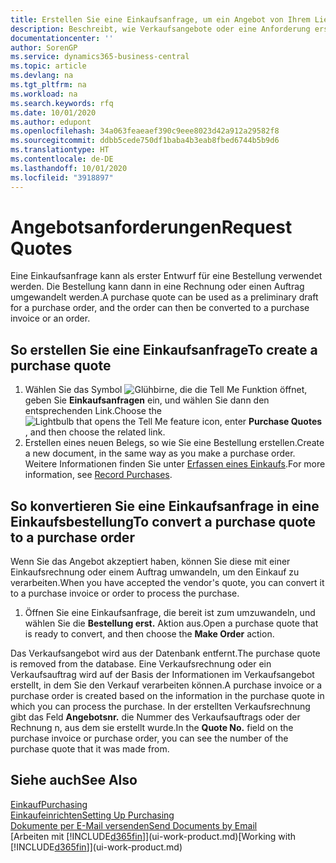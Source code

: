```yaml
---
title: Erstellen Sie eine Einkaufsanfrage, um ein Angebot von Ihrem Lieferanten anzufordern | Microsoft Docs
description: Beschreibt, wie Verkaufsangebote oder eine Anforderung erstellt wird, um Ihr Angebot zu erfassen, um unter bestimmten Bedingungen einem Debitoren zu verkaufen.
documentationcenter: ''
author: SorenGP
ms.service: dynamics365-business-central
ms.topic: article
ms.devlang: na
ms.tgt_pltfrm: na
ms.workload: na
ms.search.keywords: rfq
ms.date: 10/01/2020
ms.author: edupont
ms.openlocfilehash: 34a063feaeaef390c9eee8023d42a912a29582f8
ms.sourcegitcommit: ddbb5cede750df1baba4b3eab8fbed6744b5b9d6
ms.translationtype: HT
ms.contentlocale: de-DE
ms.lasthandoff: 10/01/2020
ms.locfileid: "3918897"
---
```

# <a name="request-quotes"></a><span data-ttu-id="040f0-103">Angebotsanforderungen</span><span class="sxs-lookup"><span data-stu-id="040f0-103">Request Quotes</span></span>
<span data-ttu-id="040f0-104">Eine Einkaufsanfrage kann als erster Entwurf für eine Bestellung verwendet werden. Die Bestellung kann dann in eine Rechnung oder einen Auftrag umgewandelt werden.</span><span class="sxs-lookup"><span data-stu-id="040f0-104">A purchase quote can be used as a preliminary draft for a purchase order, and the order can then be converted to a purchase invoice or an order.</span></span>


## <a name="to-create-a-purchase-quote"></a><span data-ttu-id="040f0-105">So erstellen Sie eine Einkaufsanfrage</span><span class="sxs-lookup"><span data-stu-id="040f0-105">To create a purchase quote</span></span>
1. <span data-ttu-id="040f0-106">Wählen Sie das Symbol ![Glühbirne, die die Tell Me Funktion öffnet](media/ui-search/search_small.png "Was möchten Sie tun?"), geben Sie **Einkaufsanfragen** ein, und wählen Sie dann den entsprechenden Link.</span><span class="sxs-lookup"><span data-stu-id="040f0-106">Choose the ![Lightbulb that opens the Tell Me feature](media/ui-search/search_small.png "Tell me what you want to do") icon, enter **Purchase Quotes** , and then choose the related link.</span></span>
2. <span data-ttu-id="040f0-107">Erstellen eines neuen Belegs, so wie Sie eine Bestellung erstellen.</span><span class="sxs-lookup"><span data-stu-id="040f0-107">Create a new document, in the same way as you make a purchase order.</span></span> <span data-ttu-id="040f0-108">Weitere Informationen finden Sie unter [Erfassen eines Einkaufs](purchasing-how-record-purchases.md).</span><span class="sxs-lookup"><span data-stu-id="040f0-108">For more information, see [Record Purchases](purchasing-how-record-purchases.md).</span></span>

## <a name="to-convert-a-purchase-quote-to-a-purchase-order"></a><span data-ttu-id="040f0-109">So konvertieren Sie eine Einkaufsanfrage in eine Einkaufsbestellung</span><span class="sxs-lookup"><span data-stu-id="040f0-109">To convert a purchase quote to a purchase order</span></span>
<span data-ttu-id="040f0-110">Wenn Sie das Angebot akzeptiert haben, können Sie diese mit einer Einkaufsrechnung oder einem Auftrag umwandeln, um den Einkauf zu verarbeiten.</span><span class="sxs-lookup"><span data-stu-id="040f0-110">When you have accepted the vendor's quote, you can convert it to a purchase invoice or order to process the purchase.</span></span>

1. <span data-ttu-id="040f0-111">Öffnen Sie eine Einkaufsanfrage, die bereit ist zum umzuwandeln, und wählen Sie die **Bestellung erst.** Aktion aus.</span><span class="sxs-lookup"><span data-stu-id="040f0-111">Open a purchase quote that is ready to convert, and then choose the **Make Order** action.</span></span>

<span data-ttu-id="040f0-112">Das Verkaufsangebot wird aus der Datenbank entfernt.</span><span class="sxs-lookup"><span data-stu-id="040f0-112">The purchase quote is removed from the database.</span></span> <span data-ttu-id="040f0-113">Eine Verkaufsrechnung oder ein Verkaufsauftrag wird auf der Basis der Informationen im Verkaufsangebot erstellt, in dem Sie den Verkauf verarbeiten können.</span><span class="sxs-lookup"><span data-stu-id="040f0-113">A purchase invoice or a purchase order is created based on the information in the purchase quote in which you can process the purchase.</span></span> <span data-ttu-id="040f0-114">In der erstellten Verkaufsrechnung gibt das Feld **Angebotsnr.** die Nummer des Verkaufsauftrags oder der Rechnung  n, aus dem sie erstellt wurde.</span><span class="sxs-lookup"><span data-stu-id="040f0-114">In the **Quote No.** field on the purchase invoice or purchase order, you can see the number of the purchase quote that it was made from.</span></span>

## <a name="see-also"></a><span data-ttu-id="040f0-115">Siehe auch</span><span class="sxs-lookup"><span data-stu-id="040f0-115">See Also</span></span>
[<span data-ttu-id="040f0-116">Einkauf</span><span class="sxs-lookup"><span data-stu-id="040f0-116">Purchasing</span></span>](purchasing-manage-purchasing.md)  
[<span data-ttu-id="040f0-117">Einkaufeinrichten</span><span class="sxs-lookup"><span data-stu-id="040f0-117">Setting Up Purchasing</span></span>](purchasing-setup-purchasing.md)  
[<span data-ttu-id="040f0-118">Dokumente per E-Mail versenden</span><span class="sxs-lookup"><span data-stu-id="040f0-118">Send Documents by Email</span></span>](ui-how-send-documents-email.md)  
<span data-ttu-id="040f0-119">[Arbeiten mit [!INCLUDE[d365fin](includes/d365fin_md.md)]](ui-work-product.md)</span><span class="sxs-lookup"><span data-stu-id="040f0-119">[Working with [!INCLUDE[d365fin](includes/d365fin_md.md)]](ui-work-product.md)</span></span>
